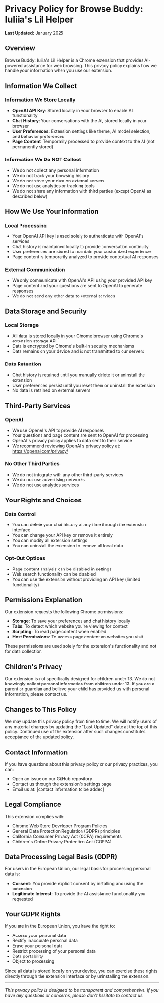 # Privacy Policy for Browse Buddy: Iuliia's Lil Helper

**Last Updated:** January 2025

## Overview

Browse Buddy: Iuliia's Lil Helper is a Chrome extension that provides AI-powered assistance for web browsing. This privacy policy explains how we handle your information when you use our extension.

## Information We Collect

### Information We Store Locally
- **OpenAI API Key**: Stored locally in your browser to enable AI functionality
- **Chat History**: Your conversations with the AI, stored locally in your browser
- **User Preferences**: Extension settings like theme, AI model selection, and behavior preferences
- **Page Content**: Temporarily processed to provide context to the AI (not permanently stored)

### Information We Do NOT Collect
- We do not collect any personal information
- We do not track your browsing history
- We do not store your data on external servers
- We do not use analytics or tracking tools
- We do not share any information with third parties (except OpenAI as described below)

## How We Use Your Information

### Local Processing
- Your OpenAI API key is used solely to authenticate with OpenAI's services
- Chat history is maintained locally to provide conversation continuity
- User preferences are stored to maintain your customized experience
- Page content is temporarily analyzed to provide contextual AI responses

### External Communication
- We only communicate with OpenAI's API using your provided API key
- Page content and your questions are sent to OpenAI to generate responses
- We do not send any other data to external services

## Data Storage and Security

### Local Storage
- All data is stored locally in your Chrome browser using Chrome's extension storage API
- Data is encrypted by Chrome's built-in security mechanisms
- Data remains on your device and is not transmitted to our servers

### Data Retention
- Chat history is retained until you manually delete it or uninstall the extension
- User preferences persist until you reset them or uninstall the extension
- No data is retained on external servers

## Third-Party Services

### OpenAI
- We use OpenAI's API to provide AI responses
- Your questions and page content are sent to OpenAI for processing
- OpenAI's privacy policy applies to data sent to their service
- We recommend reviewing OpenAI's privacy policy at: https://openai.com/privacy/

### No Other Third Parties
- We do not integrate with any other third-party services
- We do not use advertising networks
- We do not use analytics services

## Your Rights and Choices

### Data Control
- You can delete your chat history at any time through the extension interface
- You can change your API key or remove it entirely
- You can modify all extension settings
- You can uninstall the extension to remove all local data

### Opt-Out Options
- Page content analysis can be disabled in settings
- Web search functionality can be disabled
- You can use the extension without providing an API key (limited functionality)

## Permissions Explanation

Our extension requests the following Chrome permissions:

- **Storage**: To save your preferences and chat history locally
- **Tabs**: To detect which website you're viewing for context
- **Scripting**: To read page content when enabled
- **Host Permissions**: To access page content on websites you visit

These permissions are used solely for the extension's functionality and not for data collection.

## Children's Privacy

Our extension is not specifically designed for children under 13. We do not knowingly collect personal information from children under 13. If you are a parent or guardian and believe your child has provided us with personal information, please contact us.

## Changes to This Policy

We may update this privacy policy from time to time. We will notify users of any material changes by updating the "Last Updated" date at the top of this policy. Continued use of the extension after such changes constitutes acceptance of the updated policy.

## Contact Information

If you have questions about this privacy policy or our privacy practices, you can:

- Open an issue on our GitHub repository
- Contact us through the extension's settings page
- Email us at: [contact information to be added]

## Legal Compliance

This extension complies with:
- Chrome Web Store Developer Program Policies
- General Data Protection Regulation (GDPR) principles
- California Consumer Privacy Act (CCPA) requirements
- Children's Online Privacy Protection Act (COPPA)

## Data Processing Legal Basis (GDPR)

For users in the European Union, our legal basis for processing personal data is:
- **Consent**: You provide explicit consent by installing and using the extension
- **Legitimate Interest**: To provide the AI assistance functionality you requested

## Your GDPR Rights

If you are in the European Union, you have the right to:
- Access your personal data
- Rectify inaccurate personal data
- Erase your personal data
- Restrict processing of your personal data
- Data portability
- Object to processing

Since all data is stored locally on your device, you can exercise these rights directly through the extension interface or by uninstalling the extension.

---

*This privacy policy is designed to be transparent and comprehensive. If you have any questions or concerns, please don't hesitate to contact us.* 
